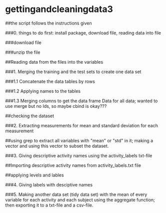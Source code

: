 

# gettingandcleaningdata3

##the script follows the instructions given


###0. things to do first: install package, download file, reading data into file

###download file 

###unzip the file

##Reading data from the files into the variables

###1. Merging the training and the test sets to create one data set

###1.1 Concatenate the data tables by rows

###1.2 Applying names to the tables

###1.3 Merging columns to get the data frame Data for all data; wanted to use merge but no Ids, so maybe cbind is okay???

##checking the dataset


###2. Extracting measurements for mean and standard deviation for each measurement

##using grep to extract all variables with "mean" or "std" in it; making a vector and using this vector to subset the dataset.

###3. Giving descriptive activity names using the activity_labels txt-file

##Importing descriptive activity names from activity_labels.txt file

##applying levels and lables

###4. Giving labels with desciptive names

###5. Making another data set (tidy data set) with the mean of every variable for each activity and each subject using the aggregate function; then exporting it to a txt-file and a csv-file.

